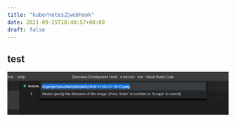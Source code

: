 ```yaml
---
title: "kubernetes之webhook"
date: 2021-09-25T18:40:57+08:00
draft: false
---
```


## test

![](2021-10-01-13-22-17-1633065737.png)